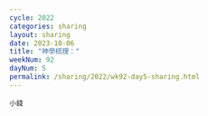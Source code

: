 ```yaml
---
cycle: 2022
categories: sharing
layout: sharing
date: 2023-10-06
title: "神學梳理："
weekNum: 92
dayNum: 5
permalink: /sharing/2022/wk92-day5-sharing.html
---
```


[](https://eccseattle.github.io/media/sharing/2022/wk092/2023-10-06-bin.m4a)

`小錢`
